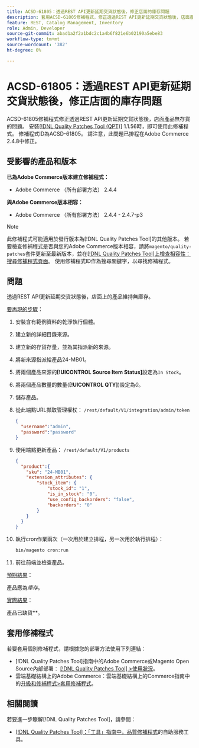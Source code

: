 ```yaml
---
title: ACSD-61805：透過REST API更新延期交貨狀態後，修正店面的庫存問題
description: 套用ACSD-61805修補程式，修正透過REST API更新延期交貨狀態後，店面產品無存貨的Adobe Commerce問題
feature: REST, Catalog Management, Inventory
role: Admin, Developer
source-git-commit: abad1a2f2a1bdc2c1a4b6f821e6b02190a5ebe83
workflow-type: tm+mt
source-wordcount: '382'
ht-degree: 0%

---
```



# ACSD-61805：透過REST API更新延期交貨狀態後，修正店面的庫存問題

ACSD-61805修補程式修正透過REST API更新延期交貨狀態後，店面產品無存貨的問題。 安裝[[!DNL Quality Patches Tool (QPT)]](/help/tools/quality-patches-tool/quality-patches-tool-to-self-serve-quality-patches.md) 1.1.56時，即可使用此修補程式。 修補程式ID為ACSD-61805。 請注意，此問題已排程在Adobe Commerce 2.4.8中修正。

## 受影響的產品和版本

**已為Adobe Commerce版本建立修補程式：**

* Adobe Commerce （所有部署方法） 2.4.4

**與Adobe Commerce版本相容：**

* Adobe Commerce （所有部署方法） 2.4.4 - 2.4.7-p3

>[!NOTE]
>
>此修補程式可能適用於發行版本為[!DNL Quality Patches Tool]的其他版本。 若要檢查修補程式是否與您的Adobe Commerce版本相容，請將`magento/quality-patches`套件更新至最新版本，並在[[!DNL Quality Patches Tool]上檢查相容性：搜尋修補程式頁面](https://experienceleague.adobe.com/tools/commerce-quality-patches/index.html?lang=zh-Hant)。 使用修補程式ID作為搜尋關鍵字，以尋找修補程式。

## 問題

透過REST API更新延期交貨狀態後，店面上的產品維持無庫存。

<u>要再現的步驟</u>：

1. 安裝含有範例資料的乾淨執行個體。
1. 建立新的詳細目錄來源。
1. 建立新的存貨存量，並為其指派新的來源。
1. 將新來源指派給產品24-MB01。
1. 將兩個產品來源的&#x200B;**[!UICONTROL Source Item Status]**&#x200B;設定為`In Stock`。
1. 將兩個產品數量的數量(**[!UICONTROL QTY]**)設定為&#x200B;*0*。
1. 儲存產品。
1. 從此端點URL擷取管理權杖： `/rest/default/V1/integration/admin/token`

   ```json
   {
     "username":"admin", 
     "password":"password" 
   }
   ```

1. 使用端點更新產品： `/rest/default/V1/products`

   ```json
   {
     "product":{
       "sku": "24-MB01",
       "extension_attributes": {
           "stock_item": {
               "stock_id": "1",
               "is_in_stock": "0",
               "use_config_backorders": "false",
               "backorders": "0"
           }
       }
     }
   }
   ```

1. 執行cron作業兩次（一次用於建立排程，另一次用於執行排程）：

   ```bash
   bin/magento cron:run
   ```

1. 前往前端並檢查產品。

<u>預期結果</u>：

產品應為&#x200B;*庫存*。

<u>實際結果</u>：

產品已缺貨&#x200B;**。

## 套用修補程式

若要套用個別修補程式，請根據您的部署方法使用下列連結：

* [!DNL Quality Patches Tool]指南中的Adobe Commerce或Magento Open Source內部部署： [[!DNL Quality Patches Tool] >使用狀況](/help/tools/quality-patches-tool/usage.md)。
* 雲端基礎結構上的Adobe Commerce：雲端基礎結構上的Commerce指南中的[升級和修補程式>套用修補程式](https://experienceleague.adobe.com/docs/commerce-cloud-service/user-guide/develop/upgrade/apply-patches.html?lang=zh-Hant)。

## 相關閱讀

若要進一步瞭解[!DNL Quality Patches Tool]，請參閱：

* [[!DNL Quality Patches Tool]：「工具」指南中，品質修補程式](/help/tools/quality-patches-tool/quality-patches-tool-to-self-serve-quality-patches.md)的自助服務工具。
